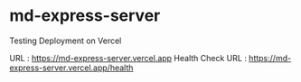 # md-express-server
Testing Deployment on Vercel

URL : https://md-express-server.vercel.app
Health Check URL : https://md-express-server.vercel.app/health 
